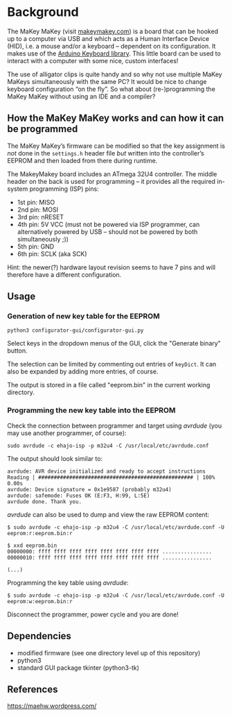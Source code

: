 # Background

The MaKey MaKey (visit [makeymakey.com](https://makeymakey.com/)) is a board that can be hooked up to a computer via USB and which acts  as a Human Interface Device (HID), i.e. a mouse and/or a keyboard –  dependent on its configuration. It makes use of the [Arduino Keyboard library](https://www.arduino.cc/reference/en/language/functions/usb/keyboard/). This little board can be used to interact with a computer with some nice, custom interfaces!

The use of alligator clips is quite handy and so why not use multiple MaKey MaKeys simultaneously with the same PC? It would be nice to  change keyboard configuration “on the fly”. So what about  (re-)programming the MaKey MaKey without using an IDE and a compiler?

## How the MaKey MaKey works and can how it can be programmed

The MaKey MaKey’s firmware can be modified so that the key assignment is *not* done in the `settings.h` header file *but* written into the  controller’s EEPROM and then loaded from there during runtime.

The MakeyMakey board includes an ATmega 32U4 controller. The middle  header on the back is used for programming – it provides all the  required in-system programming (ISP) pins:

- 1st pin: MISO
- 2nd pin: MOSI
- 3rd pin: nRESET
- 4th pin: 5V VCC
   (must not be powered via ISP programmer, can alternatively powered by USB – should not be powered by both simultaneously ;))
- 5th pin: GND
- 6th pin: SCLK (aka SCK)

Hint: the newer(?) hardware layout revision seems to have 7 pins and will therefore have a different configuration.

## Usage

### Generation of new key table for the EEPROM

```
python3 configurator-gui/configurator-gui.py
```

Select keys in the dropdown menus of the GUI, click the "Generate binary" button.

The selection can be limited by commenting out entries of `keyDict`. It can also be expanded by adding more entries, of course.

The output is stored in a file called "eeprom.bin" in the current working directory.

### Programming the new key table into the EEPROM

Check the connection between programmer and target using *avrdude* (you may use another programmer, of course):

```
sudo avrdude -c ehajo-isp -p m32u4 -C /usr/local/etc/avrdude.conf
```

The output should look similar to:

```
avrdude: AVR device initialized and ready to accept instructions
Reading | ################################################## | 100% 0.00s
avrdude: Device signature = 0x1e9587 (probably m32u4)
avrdude: safemode: Fuses OK (E:F3, H:99, L:5E)
avrdude done. Thank you.
```

*avrdude* can also be used to dump and view the raw EEPROM content:

```
$ sudo avrdude -c ehajo-isp -p m32u4 -C /usr/local/etc/avrdude.conf -U eeprom:r:eeprom.bin:r

$ xxd eeprom.bin 
00000000: ffff ffff ffff ffff ffff ffff ffff ffff ................
00000010: ffff ffff ffff ffff ffff ffff ffff ffff ................

(...)
```

Programming the key table using *avrdude*:

```
$ sudo avrdude -c ehajo-isp -p m32u4 -C /usr/local/etc/avrdude.conf -U eeprom:w:eeprom.bin:r
```

Disconnect the programmer, power cycle and you are done!



## Dependencies

* modified firmware (see one directory level up of this repository)
* python3
* standard GUI package tkinter (python3-tk)

## References

https://maehw.wordpress.com/